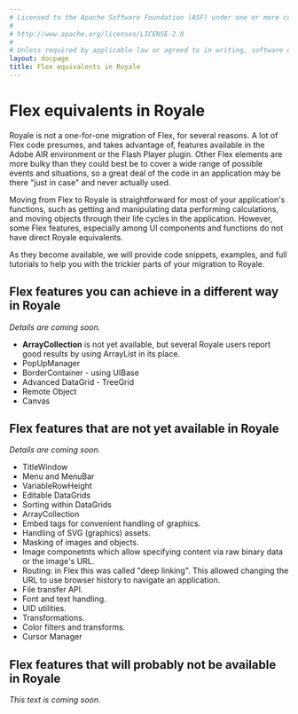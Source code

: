 ```yaml
---
# Licensed to the Apache Software Foundation (ASF) under one or more contributor license agreements.  See the NOTICE file distributed with this work for additional information regarding copyright ownership. The ASF licenses this file to You under the Apache License, Version 2.0 (the "License"); you may not use this file except in compliance with the License.  You may obtain a copy of the License at
# 
# http://www.apache.org/licenses/LICENSE-2.0
# 
# Unless required by applicable law or agreed to in writing, software distributed under the License is distributed on an "AS IS" BASIS, WITHOUT WARRANTIES OR CONDITIONS OF ANY KIND, either express or implied. See the License for the specific language governing permissions and limitations under the License.
layout: docpage
title: Flex equivalents in Royale
---
```

# Flex equivalents in Royale
Royale is not a one-for-one migration of Flex, for several reasons. A lot of Flex code presumes, and takes advantage of, features available in the Adobe AIR environment or the Flash Player plugin. Other Flex elements are more bulky than they could best be to cover a wide range of possible events and situations, so a great deal of the code in an application may be there "just in case" and never actually used.

Moving from Flex to Royale is straightforward for most of your application's functions, such as getting and manipulating data performing calculations, and moving objects through their life cycles in the application. However, some Flex features, especially among UI components and functions do not have direct Royale equivalents.

As they become available, we will provide code snippets, examples, and full tutorials to help you with the trickier parts of your migration to Royale.

## Flex features you can achieve in a different way in Royale
_Details are coming soon._

- **ArrayCollection** is not yet available, but several Royale users report good results by using ArrayList in its place. 
- PopUpManager
- BorderContainer - using UIBase
- Advanced DataGrid - TreeGrid
- Remote Object
- Canvas

## Flex features that are not yet available in Royale
_Details are coming soon._

- TitleWindow
- Menu and MenuBar
- VariableRowHeight
- Editable DataGrids
- Sorting within DataGrids
- ArrayCollection
- Embed tags for convenient handling of graphics.
- Handling of SVG (graphics) assets.
- Masking of images and objects.
- Image componetnts which allow specifying content via raw binary data or the image's URL.
- Routing: in Flex this was called "deep linking". This allowed changing the URL to use browser history to navigate an application.
- File transfer API.
- Font and text handling.
- UID utilities.
- Transformations.
- Color filters and transforms.
- Cursor Manager

## Flex features that will probably not be available in Royale
_This text is coming soon._


